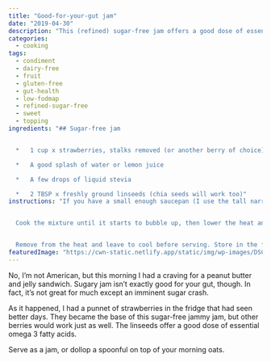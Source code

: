 ```yaml
---
title: "Good-for-your-gut jam"
date: "2019-04-30"
description: "This (refined) sugar-free jam offers a good dose of essential omega 3 fatty acids."
categories: 
  - cooking
tags: 
  - condiment
  - dairy-free
  - fruit
  - gluten-free
  - gut-health
  - low-fodmap
  - refined-sugar-free
  - sweet
  - topping
ingredients: "## Sugar-free jam


  *   1 cup x strawberries, stalks removed (or another berry of choice)

  *   A good splash of water or lemon juice

  *   A few drops of liquid stevia

  *   2 TBSP x freshly ground linseeds (chia seeds will work too)"
instructions: "If you have a small enough saucepan (I use the tall narrow one that comes with my milk frother), you can add the ingredients straight into the pan and blend using a stick blender. A bigger saucepan won't offer enough depth for blending, though. If that's all you have, pre-blend the ingredients before popping them in a saucepan over a medium heat.


  Cook the mixture until it starts to bubble up, then lower the heat and whisk until it thickens. This may happen straight away, or it could take a few minutes.


  Remove from the heat and leave to cool before serving. Store in the fridge for up to a week."
featuredImage: "https://cwn-static.netlify.app/static/img/wp-images/DSC_0274-1.jpg"
---
```


No, I’m not American, but this morning I had a craving for a peanut butter and jelly sandwich. Sugary jam isn’t exactly good for your gut, though. In fact, it’s not great for much except an imminent sugar crash.

As it happened, I had a punnet of strawberries in the fridge that had seen better days. They became the base of this sugar-free jammy jam, but other berries would work just as well. The linseeds offer a good dose of essential omega 3 fatty acids.

Serve as a jam, or dollop a spoonful on top of your morning oats.
